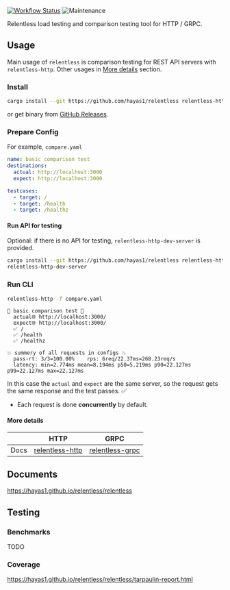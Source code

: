 [![Workflow Status](https://github.com/hayas1/relentless/workflows/Master/badge.svg)](https://github.com/hayas1/relentless/actions?query=workflow%3A%22Master%22)
![Maintenance](https://img.shields.io/badge/maintenance-experimental-blue.svg)


<!-- cargo-rdme start -->

Relentless load testing and comparison testing tool for HTTP / GRPC.

## Usage
Main usage of `relentless` is comparison testing for REST API servers with `relentless-http`.
Other usages in [More details](#more-details) section.

### Install
```sh
cargo install --git https://github.com/hayas1/relentless relentless-http --features cli
```
or get binary from [GitHub Releases](https://github.com/hayas1/relentless/releases).

### Prepare Config
For example, `compare.yaml`
```yaml
name: basic comparison test
destinations:
  actual: http://localhost:3000
  expect: http://localhost:3000

testcases:
  - target: /
  - target: /health
  - target: /healthz
```

#### Run API for testing
Optional: if there is no API for testing, `relentless-http-dev-server` is provided.
```sh
cargo install --git https://github.com/hayas1/relentless relentless-http-dev-server
relentless-http-dev-server
```

### Run CLI
```sh
relentless-http -f compare.yaml
```
```plaintext
🚀 basic comparison test 🚀
  actual🌐 http://localhost:3000/
  expect🌐 http://localhost:3000/
  ✅ /
  ✅ /health
  ✅ /healthz

💥 summery of all requests in configs 💥
  pass-rt: 3/3=100.00%    rps: 6req/22.37ms=268.23req/s
  latency: min=2.774ms mean=8.194ms p50=5.219ms p90=22.127ms p99=22.127ms max=22.127ms
```
In this case the `actual` and `expect` are the same server, so the request gets the same response and the test passes. ✅
- Each request is done **concurrently** by default.

#### More details
| | HTTP | GRPC |
| --- | --- | --- |
| Docs | [relentless-http](https://hayas1.github.io/relentless/relentless_http/) |[relentless-grpc](https://hayas1.github.io/relentless/relentless_grpc/) |

## Documents
<https://hayas1.github.io/relentless/relentless>

## Testing
### Benchmarks
TODO

### Coverage
<https://hayas1.github.io/relentless/relentless/tarpaulin-report.html>

<!-- cargo-rdme end -->
